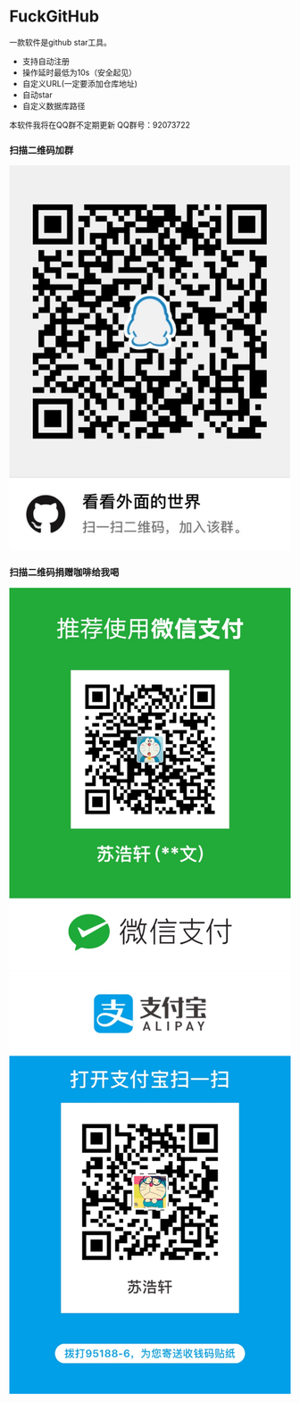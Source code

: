 # FuckGitHub

一款软件是github star工具。

* 支持自动注册
* 操作延时最低为10s（安全起见）
* 自定义URL(一定要添加仓库地址)
* 自动star
* 自定义数据库路径

本软件我将在QQ群不定期更新
QQ群号：92073722

### 扫描二维码加群
![](/images/qqgroup.jpg)
### 扫描二维码捐赠咖啡给我喝
![](/images/wx.jpg)
![](/images/zfb.jpg)

